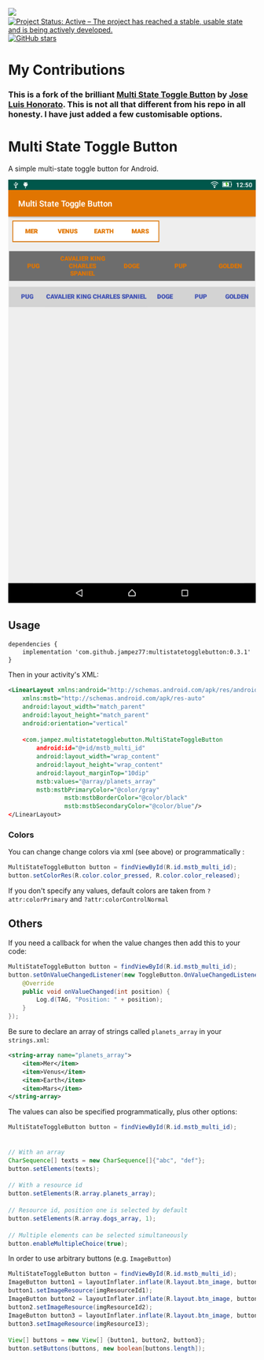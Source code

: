 [![](https://jitpack.io/v/jampez77/multistatetogglebutton.svg)](https://jitpack.io/#jampez77/multistatetogglebutton) [![Project Status: Active – The project has reached a stable, usable state and is being actively developed.](http://www.repostatus.org/badges/latest/active.svg)](http://www.repostatus.org/#active) [![GitHub stars](https://img.shields.io/github/stars/jampez77/multistatetogglebutton.svg?style=social&label=Star)](https://GitHub.com/jampez77/multistatetogglebutton/stargazers) 

# My Contributions
### This is a fork of the brilliant [Multi State Toggle Button](https://github.com/jlhonora/multistatetogglebutton) by [Jose Luis Honorato](https://github.com/jlhonora). This is not all that different from his repo in all honesty. I have just added a few customisable options.

Multi State Toggle Button
=========================

A simple multi-state toggle button for Android.

![Example](Screenshot_2019-02-28-12-50-23.png)

## Usage ##

```
dependencies {
    implementation 'com.github.jampez77:multistatetogglebutton:0.3.1'
}
```

Then in your activity's XML:

```xml
<LinearLayout xmlns:android="http://schemas.android.com/apk/res/android"
    xmlns:mstb="http://schemas.android.com/apk/res-auto"
    android:layout_width="match_parent"
    android:layout_height="match_parent"
    android:orientation="vertical"

	<com.jampez.multistatetogglebutton.MultiStateToggleButton
		android:id="@+id/mstb_multi_id"
		android:layout_width="wrap_content"
		android:layout_height="wrap_content"
		android:layout_marginTop="10dip"
		mstb:values="@array/planets_array"
		mstb:mstbPrimaryColor="@color/gray"
                mstb:mstbBorderColor="@color/black"
                mstb:mstbSecondaryColor="@color/blue"/>
</LinearLayout>
```

### Colors

You can change change colors via xml (see above) or programmatically :
```java
MultiStateToggleButton button = findViewById(R.id.mstb_multi_id);
button.setColorRes(R.color.color_pressed, R.color.color_released);
```

If you don't specify any values, default colors are taken from `?attr:colorPrimary` and `?attr:colorControlNormal`
## Others

If you need a callback for when the value changes then add this to your code:

```java
MultiStateToggleButton button = findViewById(R.id.mstb_multi_id);
button.setOnValueChangedListener(new ToggleButton.OnValueChangedListener() {
	@Override
	public void onValueChanged(int position) {
		Log.d(TAG, "Position: " + position);
	}
});
```

Be sure to declare an array of strings called `planets_array` in your `strings.xml`:

```xml
<string-array name="planets_array">
	<item>Mer</item>
	<item>Venus</item>
	<item>Earth</item>
	<item>Mars</item>
</string-array>
```

The values can also be specified programmatically, plus other options:


```java
MultiStateToggleButton button = findViewById(R.id.mstb_multi_id);


// With an array
CharSequence[] texts = new CharSequence[]{"abc", "def"};
button.setElements(texts);

// With a resource id
button.setElements(R.array.planets_array);

// Resource id, position one is selected by default
button.setElements(R.array.dogs_array, 1);

// Multiple elements can be selected simultaneously
button.enableMultipleChoice(true);
```

In order to use arbitrary buttons (e.g. `ImageButton`)

```java
MultiStateToggleButton button = findViewById(R.id.mstb_multi_id);
ImageButton button1 = layoutInflater.inflate(R.layout.btn_image, button, false);
button1.setImageResource(imgResourceId1);
ImageButton button2 = layoutInflater.inflate(R.layout.btn_image, button, false);
button2.setImageResource(imgResourceId2);
ImageButton button3 = layoutInflater.inflate(R.layout.btn_image, button, false);
button3.setImageResource(imgResourceI3);

View[] buttons = new View[] {button1, button2, button3};
button.setButtons(buttons, new boolean[buttons.length]);

```
